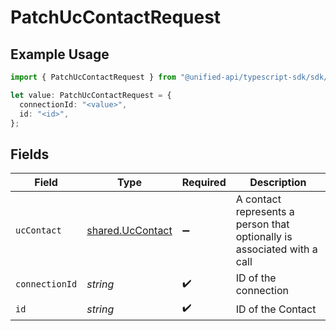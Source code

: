 # PatchUcContactRequest

## Example Usage

```typescript
import { PatchUcContactRequest } from "@unified-api/typescript-sdk/sdk/models/operations";

let value: PatchUcContactRequest = {
  connectionId: "<value>",
  id: "<id>",
};
```

## Fields

| Field                                                                   | Type                                                                    | Required                                                                | Description                                                             |
| ----------------------------------------------------------------------- | ----------------------------------------------------------------------- | ----------------------------------------------------------------------- | ----------------------------------------------------------------------- |
| `ucContact`                                                             | [shared.UcContact](../../../sdk/models/shared/uccontact.md)             | :heavy_minus_sign:                                                      | A contact represents a person that optionally is associated with a call |
| `connectionId`                                                          | *string*                                                                | :heavy_check_mark:                                                      | ID of the connection                                                    |
| `id`                                                                    | *string*                                                                | :heavy_check_mark:                                                      | ID of the Contact                                                       |